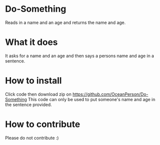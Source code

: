# Do-Something
Reads in a name and an age and returns the name and age.

# What it does
It asks for a name and an age and then says a persons name and age in a sentence.

# How to install
Click code then download zip on https://github.com/OceanPerson/Do-Something
This code can only be used to put someone's name and age in the sentence provided.

# How to contribute
Please do not contribute :)
